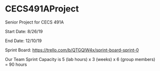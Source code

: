 # CECS491AProject
Senior Project for CECS 491A

Start Date: 8/26/19

End Date: 12/10/19

Sprint Board: https://trello.com/b/QTGQIW4x/sprint-board-sprint-0

Our Team Sprint Capacity is 5 (lab hours) x 3 (weeks) x 6 (group members) = 90 hours
